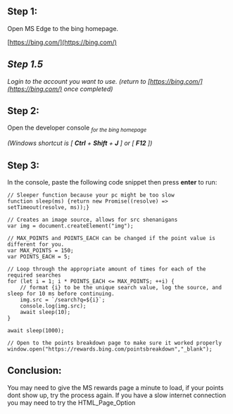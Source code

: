 ## Step 1:
Open MS Edge to the bing homepage.

[https://bing.com/](https://bing.com/)

## *Step 1.5*
*Login to the account you want to use. (return to [https://bing.com/](https://bing.com/) once completed)*

## Step 2:
Open the developer console *<sub>for the bing homepage</sub>*

*(Windows shortcut is [ __Ctrl__ + __Shift__ + __J__ ] or [ __F12__ ])*

## Step 3:
In the console, paste the following code snippet then press __enter__ to run:
```
// Sleeper function because your pc might be too slow
function sleep(ms) {return new Promise((resolve) => setTimeout(resolve, ms));}

// Creates an image source, allows for src shenanigans
var img = document.createElement("img");

// MAX_POINTS and POINTS_EACH can be changed if the point value is different for you.
var MAX_POINTS = 150;
var POINTS_EACH = 5;

// Loop through the appropriate amount of times for each of the required searches
for (let i = 1; i * POINTS_EACH <= MAX_POINTS; ++i) {
    // format {i} to be the unique search value, log the source, and sleep for 10 ms before continuing.
    img.src = `/search?q=${i}`;
    console.log(img.src);
    await sleep(10);
}

await sleep(1000);

// Open to the points breakdown page to make sure it worked properly
window.open("https://rewards.bing.com/pointsbreakdown","_blank");
```

## Conclusion:
You may need to give the MS rewards page a minute to load, if your points dont show up, try the process again. 
If you have a slow internet connection you may need to try the HTML_Page_Option
